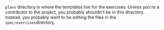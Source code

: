 `plans` directory is where the templates live for the exercises. Unless you're a contributor to the project, you probably shouldn't be in this directory. Instead, you probably want to be editing the files in the `spec/exercises`directory.